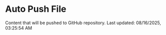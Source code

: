 # Auto Push File

Content that will be pushed to GitHub repository.
Last updated: 08/16/2025, 03:25:54 AM